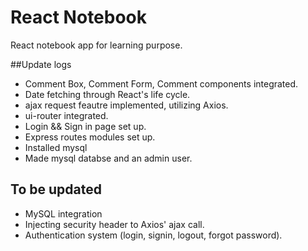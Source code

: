 # React Notebook
React notebook app for learning purpose.

##Update logs
* Comment Box, Comment Form, Comment components integrated.
* Date fetching through React's life cycle.
* ajax request feautre implemented, utilizing Axios.
* ui-router integrated.
* Login && Sign in page set up.
* Express routes modules set up.
* Installed mysql
* Made mysql databse and an admin user.

## To be updated
* MySQL integration
* Injecting security header to Axios' ajax call.
* Authentication system (login, signin, logout, forgot password).
